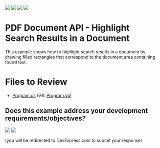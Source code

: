 <!-- default badges list -->
![](https://img.shields.io/endpoint?url=https://codecentral.devexpress.com/api/v1/VersionRange/128595574/20.1.3%2B)
[![](https://img.shields.io/badge/Open_in_DevExpress_Support_Center-FF7200?style=flat-square&logo=DevExpress&logoColor=white)](https://supportcenter.devexpress.com/ticket/details/T568675)
[![](https://img.shields.io/badge/📖_How_to_use_DevExpress_Examples-e9f6fc?style=flat-square)](https://docs.devexpress.com/GeneralInformation/403183)
[![](https://img.shields.io/badge/💬_Leave_Feedback-feecdd?style=flat-square)](#does-this-example-address-your-development-requirementsobjectives)
<!-- default badges end -->

# PDF Document API - Highlight Search Results in a Document

This example shows how to highlight search results in a document by drawing filled rectangles that correspond to the document area containing found text.

# Files to Review

* [Program.cs](./CS/HighlightSearchResults/Program.cs) (VB: [Program.vb](./VB/HighlightSearchResults/Program.vb))


<!-- feedback -->
## Does this example address your development requirements/objectives?

[<img src="https://www.devexpress.com/support/examples/i/yes-button.svg"/>](https://www.devexpress.com/support/examples/survey.xml?utm_source=github&utm_campaign=pdf-document-api-highlight-search-results&~~~was_helpful=yes) [<img src="https://www.devexpress.com/support/examples/i/no-button.svg"/>](https://www.devexpress.com/support/examples/survey.xml?utm_source=github&utm_campaign=pdf-document-api-highlight-search-results&~~~was_helpful=no)

(you will be redirected to DevExpress.com to submit your response)
<!-- feedback end -->
